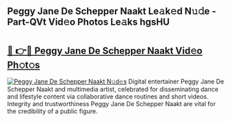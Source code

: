 ## Peggy Jane De Schepper Naakt Le𝚊k𝚎d N𝚞𝚍e - Part-QVt Vid𝚎o Photos Le𝚊ks hgsHU

# <h2><a href="http://fbar8l0.evod.top/?m=Peggy+Jane+De+Schepper+Naakt">🔗 👉🔴 Peggy Jane De Schepper Naakt Vid𝚎o Ph𝚘t𝚘s</a></h2>

[![Peggy Jane De Schepper Naakt N𝚞d𝚎s](https://i.imgur.com/8V9OHl7.gif)](http://fbar8l0.evod.top/?m=Peggy+Jane+De+Schepper+Naakt)
Digital entertainer Peggy Jane De Schepper Naakt and multimedia artist, celebrated for disseminating dance and lifestyle content via collaborative dance routines and short videos. Integrity and trustworthiness Peggy Jane De Schepper Naakt are vital for the credibility of a public figure. 
